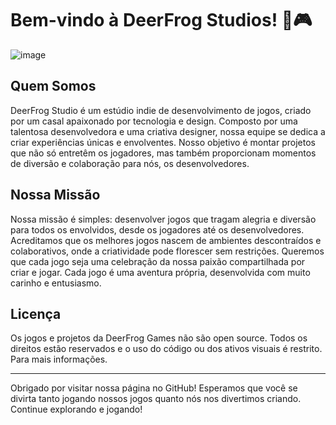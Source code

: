 # Bem-vindo à DeerFrog Studios! 🐸🎮
![image](https://github.com/DeerFrog-Studios/.github/assets/171302172/41b51305-26a8-4630-b0bf-1579c07e7d2c)

## Quem Somos

DeerFrog Studio é um estúdio indie de desenvolvimento de jogos, criado por um casal apaixonado por tecnologia e design. Composto por uma talentosa desenvolvedora e uma criativa designer, nossa equipe se dedica a criar experiências únicas e envolventes. Nosso objetivo é montar projetos que não só entretêm os jogadores, mas também proporcionam momentos de diversão e colaboração para nós, os desenvolvedores.

## Nossa Missão

Nossa missão é simples: desenvolver jogos que tragam alegria e diversão para todos os envolvidos, desde os jogadores até os desenvolvedores. Acreditamos que os melhores jogos nascem de ambientes descontraídos e colaborativos, onde a criatividade pode florescer sem restrições. Queremos que cada jogo seja uma celebração da nossa paixão compartilhada por criar e jogar.
Cada jogo é uma aventura própria, desenvolvida com muito carinho e entusiasmo.

<!--
## Notícias e Atualizações

Fique por dentro das últimas novidades e atualizações sobre nossos projetos. Siga-nos nas redes sociais e junte-se à nossa comunidade para saber mais:

- **Twitter**: [@DeerFrogGames](https://twitter.com/***)
- **Instagram**: [@DeerFrogGames](https://instagram.com/***))
- **Discord**: [Link para o servidor do Discord](https://discord.gg/***))

## Contato

Tem alguma dúvida ou quer saber mais sobre nós? Adoramos ouvir a comunidade e estamos sempre abertos para feedback e sugestões.

- **Email**: ****

-->

## Licença

Os jogos e projetos da DeerFrog Games não são open source. Todos os direitos estão reservados e o uso do código ou dos ativos visuais é restrito. Para mais informações.

---

Obrigado por visitar nossa página no GitHub! Esperamos que você se divirta tanto jogando nossos jogos quanto nós nos divertimos criando. Continue explorando e jogando!
